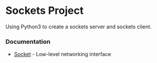 # Sockets Project
Using Python3 to create a sockets server and sockets client.

### Documentation

* [Socket](https://docs.python.org/3.7/library/socket.html) - Low-level networking interface